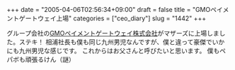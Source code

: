 +++
date = "2005-04-06T02:56:34+09:00"
draft = false
title = "GMOペイメントゲートウェイ上場"
categories = ["ceo_diary"]
slug = "1442"
+++

グループ会社の<a href="http://www.gmo-pg.com/" target="_blank">GMOペイメントゲートウェイ株式会社</a>がマザーズに上場しました。ステキ！
相浦社長も僕も同じ九州男児なんですが、僕と違って豪傑でいかにも九州男児な感じです。
これからはお父さんと呼びたいと思います。
僕もペパボも頑張るけん（謎）
